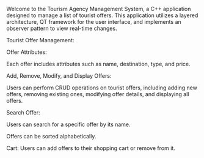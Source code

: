 Welcome to the Tourism Agency Management System, a C++ application designed to manage a list of tourist offers. This application utilizes a layered architecture, QT framework for the user interface, and implements an observer pattern to view real-time changes.

Tourist Offer Management:

Offer Attributes: 

Each offer includes attributes such as name, destination, type, and price.

Add, Remove, Modify, and Display Offers:

Users can perform CRUD operations on tourist offers, including adding new offers, removing existing ones, modifying offer details, and displaying all offers.

Search Offer:

Users can search for a specific offer by its name.

Offers can be sorted alphabetically.

Cart: Users can add offers to their shopping cart or remove from it.
